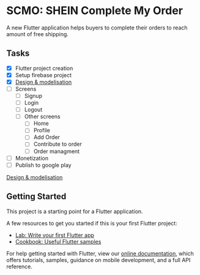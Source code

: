 # SCMO: SHEIN Complete My Order

A new Flutter application helps buyers to complete their orders to reach amount of free shipping.

## Tasks

- [x] Flutter project creation
- [x] Setup firebase project
- [x] [Design & modelisation](https://github.com/Hakim-Allaoui/shein_complete_myorder "Design & modelisation")
- [ ] Screens
	- [ ] Signup
	- [ ] Login
	- [ ] Logout
	- [ ] Other screens
		- [ ] Home
		- [ ] Profile
		- [ ] Add Order
		- [ ] Contribute to order
		- [ ] Order managment
- [ ] Monetization
- [ ] Publish to google play

[Design & modelisation]()

## Getting Started

This project is a starting point for a Flutter application.

A few resources to get you started if this is your first Flutter project:

- [Lab: Write your first Flutter app](https://flutter.dev/docs/get-started/codelab)
- [Cookbook: Useful Flutter samples](https://flutter.dev/docs/cookbook)

For help getting started with Flutter, view our
[online documentation](https://flutter.dev/docs), which offers tutorials,
samples, guidance on mobile development, and a full API reference.